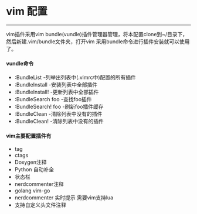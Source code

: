 # vim 配置

------
 vim插件采用vim bundle(vundle)插件管理器管理，将本配置clone到~/目录下，然后新建.vim/bundle文件夹，打开vim 采用bundle命令进行插件安装就可以使用了。

#### vundle命令
* :BundleList -列举出列表中(.vimrc中)配置的所有插件
* :BundleInstall -安装列表中全部插件
* :BundleInstall! -更新列表中全部插件
* :BundleSearch foo -查找foo插件
* :BundleSearch! foo -刷新foo插件缓存
* :BundleClean -清除列表中没有的插件
* :BundleClean! -清除列表中没有的插件

#### vim主要配置插件有
* tag
* ctags
* Doxygen注释
* Python 自动补全
* 状态栏
* nerdcommenter注释
* golang vim-go
* nerdcommenter 实时提示 需要vim支持lua
* 支持自定义头文件注释
